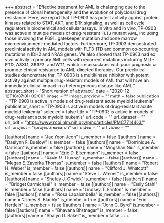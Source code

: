 +++
abstract = "Effective treatment for AML is challenging due to the presence of clonal heterogeneity and the evolution of polyclonal drug resistance. Here, we report that TP-0903 has potent activity against protein kinases related to STAT, AKT, and ERK signaling, as well as cell cycle regulators in biochemical and cellular assays. In vitro and in vivo, TP-0903 was active in multiple models of drug-resistant FLT3 mutant AML, including those involving the F691L gatekeeper mutation and bone marrow microenvironment–mediated factors. Furthermore, TP-0903 demonstrated preclinical activity in AML models with FLT3-ITD and common co-occurring mutations in IDH2 and NRAS genes. We also showed that TP-0903 had ex vivo activity in primary AML cells with recurrent mutations including MLL-PTD, ASXL1, SRSF2, and WT1, which are associated with poor prognosis or promote clinical resistance to AML-directed therapies. Our preclinical studies demonstrate that TP-0903 is a multikinase inhibitor with potent activity against multiple drug-resistant models of AML that will have an immediate clinical impact in a heterogeneous disease like AML."
abstract_short = "Short version of abstract."
date = "2020-12-12T16:37:31+02:00"
image = ""
image_preview = ""
math = false
publication = "TP-0903 is active in models of drug-resistant acute myeloid leukemia"
publication_short = "TP-0903 is active in models of drug-resistant acute myeloid leukemia"
selected = false
title = "TP-0903 is active in models of drug-resistant acute myeloid leukemia"
url_code = ""
url_dataset = ""
url_pdf = "https://www.ncbi.nlm.nih.gov/pmc/articles/PMC7714403/"
url_project = "/project/research"
url_slides = ""
url_video = ""

[[authors]]
    name = "Jae Yoon Jeon"
    is_member = false
[[authors]]
    name = "Daelynn R. Buelow"
    is_member = false
[[authors]]
    name = "Dominique A. Garrison"
    is_member = false
[[authors]]
    name = "Mingshan Niu"
    is_member = false
[[authors]]
    name = "Eric D. Eisenmann"
    is_member = false
[[authors]]
    name = "Kevin M. Huang"
    is_member = false
[[authors]]
    name = "Megan E. Zavorka Thomas"
    is_member = false
[[authors]]
    name = "Robert H. Weber"
    is_member = false
[[authors]]
    name = "Clifford J. Whatcott"
    is_member = false
[[authors]]
    name = "Steve L. Warner"
    is_member = false
[[authors]]
    name = "Shelley J. Orwick"
    is_member = false
[[authors]]
    name = "Bridget Carmichael"
    is_member = false
[[authors]]
    name = "Emily Stahl"
    is_member = false
[[authors]]
    name = "Lindsey T. Brinton"
    is_member = false
[[authors]]
    name = "Rosa Lapalombella"
    is_member = false
[[authors]]
    name = "James S. Blachly"
    is_member = true
[[authors]]
    name = "Erin Hertlein"
    is_member = false
[[authors]]
    name = "John C. Byrd"
    is_member = false
[[authors]]
    name = "Bhavana Bhatnagar"
    is_member = false
[[authors]]
    name = "Sharyn D. Baker"
    is_member = false
+++